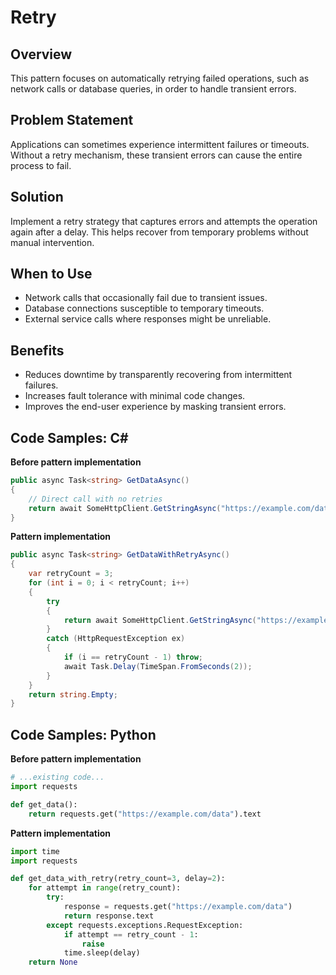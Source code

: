 # Retry

## Overview
This pattern focuses on automatically retrying failed operations, such as network calls or database queries, in order to handle transient errors.

## Problem Statement
Applications can sometimes experience intermittent failures or timeouts. Without a retry mechanism, these transient errors can cause the entire process to fail.

## Solution
Implement a retry strategy that captures errors and attempts the operation again after a delay. This helps recover from temporary problems without manual intervention.

## When to Use
- Network calls that occasionally fail due to transient issues.
- Database connections susceptible to temporary timeouts.
- External service calls where responses might be unreliable.

## Benefits
- Reduces downtime by transparently recovering from intermittent failures.
- Increases fault tolerance with minimal code changes.
- Improves the end-user experience by masking transient errors.

## Code Samples: C#

**Before pattern implementation**
```csharp
public async Task<string> GetDataAsync()
{
    // Direct call with no retries
    return await SomeHttpClient.GetStringAsync("https://example.com/data");
}
```

**Pattern implementation**

```csharp
public async Task<string> GetDataWithRetryAsync()
{
    var retryCount = 3;
    for (int i = 0; i < retryCount; i++)
    {
        try
        {
            return await SomeHttpClient.GetStringAsync("https://example.com/data");
        }
        catch (HttpRequestException ex)
        {
            if (i == retryCount - 1) throw;
            await Task.Delay(TimeSpan.FromSeconds(2));
        }
    }
    return string.Empty;
}
```
## Code Samples: Python

**Before pattern implementation**
```python
# ...existing code...
import requests

def get_data():
    return requests.get("https://example.com/data").text
```

**Pattern implementation**
```python
import time
import requests

def get_data_with_retry(retry_count=3, delay=2):
    for attempt in range(retry_count):
        try:
            response = requests.get("https://example.com/data")
            return response.text
        except requests.exceptions.RequestException:
            if attempt == retry_count - 1:
                raise
            time.sleep(delay)
    return None
```
